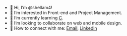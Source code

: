 - 👋 Hi, I’m @shellam4!
- 👀 I’m interested in Front-end and Project Management. 
- 🌱 I’m currently learning [C](https://github.com/topics/c). 
- 💞️ I’m looking to collaborate on web and mobile design. 
- 📲 How to connect with me: [Email](https://mail.google.com/mail/u/0/?fs=1&tf=cm&source=mailto&to=asiashell4@gmail.com),  [Linkedin](https://www.linkedin.com/in/asia-shell/)

<!---
shellam4/shellam4 is a ✨ special ✨ repository because its `README.md` (this file) appears on your GitHub profile.
You can click the Preview link to take a look at your changes.
--->
